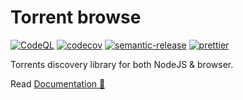 # Torrent browse

[![CodeQL](https://github.com/KiraLT/torrent-browse/actions/workflows/codeql-analysis.yml/badge.svg)](https://github.com/KiraLT/torrent-browse/actions/workflows/codeql-analysis.yml)
[![codecov](https://codecov.io/gh/KiraLT/torrent-browse/branch/main/graph/badge.svg)](https://codecov.io/gh/KiraLT/torrent-browse)
[![semantic-release](https://img.shields.io/badge/%20%20%F0%9F%93%A6%F0%9F%9A%80-semantic--release-e10079.svg)](https://github.com/semantic-release/semantic-release)
[![prettier](https://img.shields.io/badge/code_style-prettier-ff69b4.svg)](https://github.com/prettier/prettier)

Torrents discovery library for both NodeJS & browser.

Read [Documentation 📘](https://kiralt.github.io/torrent-browse/)
